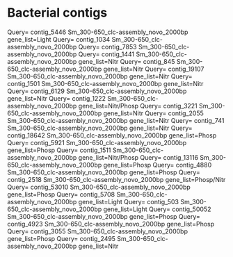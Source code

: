 # Bacterial contigs
Query= contig_5446 Sm_300-650_clc-assembly_novo_2000bp gene_list=Light
Query= contig_1034 Sm_300-650_clc-assembly_novo_2000bp
Query= contig_7853 Sm_300-650_clc-assembly_novo_2000bp
Query= contig_1441 Sm_300-650_clc-assembly_novo_2000bp gene_list=Nitr
Query= contig_845 Sm_300-650_clc-assembly_novo_2000bp gene_list=Nitr
Query= contig_19107 Sm_300-650_clc-assembly_novo_2000bp gene_list=Nitr
Query= contig_1501 Sm_300-650_clc-assembly_novo_2000bp gene_list=Nitr
Query= contig_6129 Sm_300-650_clc-assembly_novo_2000bp gene_list=Nitr
Query= contig_1222 Sm_300-650_clc-assembly_novo_2000bp gene_list=Nitr/Phosp
Query= contig_3221 Sm_300-650_clc-assembly_novo_2000bp gene_list=Nitr
Query= contig_2055 Sm_300-650_clc-assembly_novo_2000bp gene_list=Nitr
Query= contig_741 Sm_300-650_clc-assembly_novo_2000bp gene_list=Nitr
Query= contig_18642 Sm_300-650_clc-assembly_novo_2000bp gene_list=Phosp
Query= contig_5921 Sm_300-650_clc-assembly_novo_2000bp gene_list=Phosp
Query= contig_1511 Sm_300-650_clc-assembly_novo_2000bp gene_list=Nitr/Phosp
Query= contig_13116 Sm_300-650_clc-assembly_novo_2000bp gene_list=Phosp
Query= contig_4880 Sm_300-650_clc-assembly_novo_2000bp gene_list=Phosp
Query= contig_2518 Sm_300-650_clc-assembly_novo_2000bp gene_list=Phosp/Nitr
Query= contig_53010 Sm_300-650_clc-assembly_novo_2000bp gene_list=Phosp
Query= contig_5708 Sm_300-650_clc-assembly_novo_2000bp gene_list=Light
Query= contig_503 Sm_300-650_clc-assembly_novo_2000bp gene_list=Light
Query= contig_50052 Sm_300-650_clc-assembly_novo_2000bp gene_list=Phosp
Query= contig_4923 Sm_300-650_clc-assembly_novo_2000bp gene_list=Phosp
Query= contig_3055 Sm_300-650_clc-assembly_novo_2000bp gene_list=Phosp
Query= contig_2495 Sm_300-650_clc-assembly_novo_2000bp gene_list=Nitr
